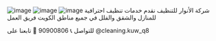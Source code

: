 ![image](https://github.com/user-attachments/assets/275ab231-0816-4890-8cea-c3317a2474d9)
![image](https://github.com/user-attachments/assets/ec8a59ba-cc36-4b3d-8d3f-75566c4482c4)
![image](https://github.com/user-attachments/assets/e5377aaa-9c58-4168-b414-6a8b9911d707)
شركة الأنوار للتنظيف
نقدم خدمات تنظيف احترافية للمنازل والشقق والفلل في جميع مناطق الكويت
فريق العمل

للتواصل
📞 90900806
📸 تابعنا على @cleaning.kuw_q8
